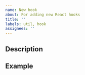 ```yaml
---
name: New hook
about: For adding new React hooks
title: ''
labels: util, hook
assignees: ''
---
```


## Description

## Example
